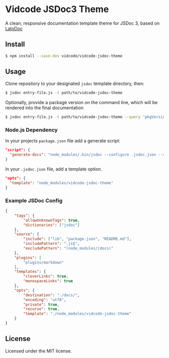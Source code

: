 # Vidcode JSDoc3 Theme

A clean, responsive documentation template theme for JSDoc 3, based on [LatoDoc](https://github.com/smeijer/latodoc)

## Install

```bash
$ npm install --save-dev vidcode/vidcode-jsdoc-theme
```

## Usage

Clone repository to your designated `jsdoc` template directory, then:

```bash
$ jsdoc entry-file.js -t path/to/vidcode-jsdoc-theme
```

Optionally, provide a package version on the command line, which will be rendered into the final documentation
```bash
$ jsdoc entry-file.js -t path/to/vidcode-jsdoc-theme --query 'pkgVersion=2.3.0'
```

### Node.js Dependency

In your projects `package.json` file add a generate script:

```json
"script": {
  "generate-docs": "node_modules/.bin/jsdoc --configure .jsdoc.json --verbose"
}
```

In your `.jsdoc.json` file, add a template option.

```json
"opts": {
  "template": "node_modules/vidcode-jsdoc-theme"
}
```

### Example JSDoc Config

```json
{
    "tags": {
        "allowUnknownTags": true,
        "dictionaries": ["jsdoc"]
    },
    "source": {
        "include": ["lib", "package.json", "README.md"],
        "includePattern": ".js$",
        "excludePattern": "(node_modules/|docs)"
    },
    "plugins": [
        "plugins/markdown"
    ],
    "templates": {
        "cleverLinks": true,
        "monospaceLinks": true
    },
    "opts": {
        "destination": "./docs/",
        "encoding": "utf8",
        "private": true,
        "recurse": true,
        "template": "./node_modules/vidcode-jsdoc-theme"
    }
}
```

## License

Licensed under the MIT license.
